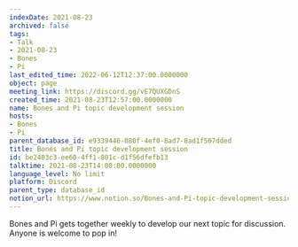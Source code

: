 ```yaml
---
indexDate: 2021-08-23
archived: false
tags:
- Talk
- 2021-08-23
- Bones
- Pi
last_edited_time: 2022-06-12T12:37:00.0000000
object: page
meeting_link: https://discord.gg/vE7QUXGDnS
created_time: 2021-08-23T12:57:00.0000000
name: Bones and Pi topic development session
hosts:
- Bones
- Pi
parent_database_id: e9339446-880f-4ef0-8ad7-8ad1f507dded
title: Bones and Pi topic development session
id: be2403c3-ee60-4ff1-801c-d1f56dfefb13
talktime: 2021-08-23T14:00:00.0000000
language_level: No limit
platform: Discord
parent_type: database_id
notion_url: https://www.notion.so/Bones-and-Pi-topic-development-session-be2403c3ee604ff1801cd1f56dfefb13
---
```


Bones and Pi gets together weekly to develop our next topic for discussion.
Anyone is welcome to pop in!










